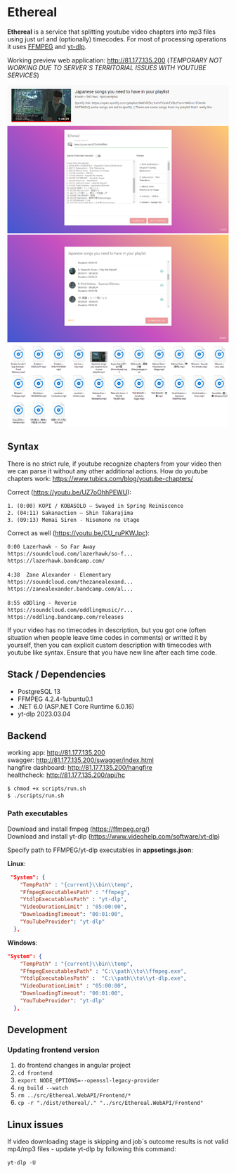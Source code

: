 # Ethereal
**Ethereal** is a service that splitting youtube video chapters into mp3 files using just url and (optionally) timecodes. For most of processing operations it uses [FFMPEG](https://www.ffmpeg.org/) and [yt-dlp](https://www.videohelp.com/software/yt-dlp).


Working preview web application: http://81.177.135.200 (*TEMPORARY NOT WORKING DUE TO SERVER`S TERRITORIAL ISSUES WITH YOUTUBE SERVICES*)

![](./assets/Screenshot_1.png)
![](./assets/1.png)
![](./assets/2.png)
![](./assets/Screenshot_3.png)

## Syntax
There is no strict rule, if youtube recognize chapters from your video then we can parse it without any other additional actions.
How do youtube chapters work: https://www.tubics.com/blog/youtube-chapters/

Correct (https://youtu.be/UZ7oOhhPEWU):
```
1. (0:00) KOPI / KOBASOLO – Swayed in Spring Reiniscence
2. (04:11) Sakanaction – Shin Takarajima
3. (09:13) Memai Siren - Nisemono no Utage
```
Correct as well (https://youtu.be/CU_ruPKWJpc):
```
0:00 Lazerhawk - So Far Away 
https://soundcloud.com/lazerhawk/so-f...
https://lazerhawk.bandcamp.com/

4:38  Zane Alexander - Elementary
https://soundcloud.com/thezanealexand...
https://zanealexander.bandcamp.com/al...

8:55 oDDling - Reverie
https://soundcloud.com/oddlingmusic/r...
https://oddling.bandcamp.com/releases
```
If your video has no timecodes in description, but you got one (often situation when people leave time codes in comments) or writted it by yourself, then you can explicit custom description with timecodes with youtube like syntax.
Ensure that you have new line after each time code.

## Stack / Dependencies
* PostgreSQL 13 
* FFMPEG 4.2.4-1ubuntu0.1
* .NET 6.0 (ASP.NET Core Runtime 6.0.16)
* yt-dlp 2023.03.04

## Backend
working app: http://81.177.135.200 </br>
swagger: http://81.177.135.200/swagger/index.html </br>
hangfire dashboard: http://81.177.135.200/hangfire </br>
healthcheck: http://81.177.135.200/api/hc

```
$ chmod +x scripts/run.sh
$ ./scripts/run.sh
```

### **Path executables**
Download and install fmpeg (https://ffmpeg.org/)<br>
Download and install yt-dlp (https://www.videohelp.com/software/yt-dlp)<br>

Specify path to FFMPEG/yt-dlp executables in **appsetings.json**:

**Linux**:
```json
 "System": {
    "TempPath" : "{current}\\bin\\temp",
    "FfmpegExecutablesPath" : "ffmpeg",
    "YtdlpExecutablesPath" : "yt-dlp",
    "VideoDurationLimit" : "05:00:00",
    "DownloadingTimeout": "00:01:00",
    "YouTubeProvider": "yt-dlp"
  },
```
**Windows**:
```json
"System": {
    "TempPath" : "{current}\\bin\\temp",
    "FfmpegExecutablesPath" : "C:\\path\\to\\ffmpeg.exe",
    "YtdlpExecutablesPath" :  "C:\\path\\to\\yt-dlp.exe",
    "VideoDurationLimit" : "05:00:00",
    "DownloadingTimeout": "00:01:00",
    "YouTubeProvider": "yt-dlp"
  },
```

## Development
### Updating frontend version

1. do frontend changes in angular project
1. ```cd frontend```
1. ```export NODE_OPTIONS=--openssl-legacy-provider```
1. ```ng build --watch```
1. ```rm ../src/Ethereal.WebAPI/Frontend/*```
1. ```cp -r "./dist/ethereal/." "../src/Ethereal.WebAPI/Frontend"```

## Linux issues
If video downloading stage is skipping and job`s outcome results is not valid mp4/mp3 files - update yt-dlp by following this command:
```
yt-dlp -U
```
